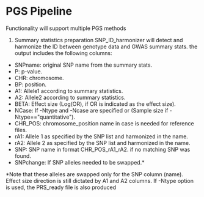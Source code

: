 # PGS Pipeline
Functionality will support multiple PGS methods


1. Summary statistics preparation
SNP_ID_harmonizer will detect and harmonize the ID between genotype data and GWAS summary stats. the output includes the following columns:


  - SNPname: original SNP name from the summary stats.
  - P: p-value.
  - CHR: chromosome.
  - BP: position.
  - A1: Allele1 according to summary statistics.
  - A2: Allele2 according to summary statistics.
  - BETA: Effect size (Log(OR), if OR is indicated as the effect size).
  - NCase: If -Ntype and -Ncase are specified or (Sample size if -Ntype=="quantitative").
  - CHR_POS: chromosome_position name in case is needed for reference files.
  - rA1: Allele 1 as specified by the SNP list and harmonized in the name.
  - rA2: Allele 2 as specified by the SNP list and harmonized in the name.
  - SNP: SNP name in format CHR_POS_rA1_rA2. <NA> if no matching SNP was found.
  - SNPchange: If SNP alleles needed to be swapped.*

*Note that these alleles are swapped only for the SNP column (name). Effect size direction is still dictated by A1 and A2 columns.
If -Ntype option is used, the PRS_ready file is also produced
